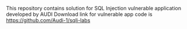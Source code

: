 This repository contains solution for SQL Injection vulnerable application developed by AUDI 
Download link for vulnerable app code is https://github.com/Audi-1/sqli-labs
